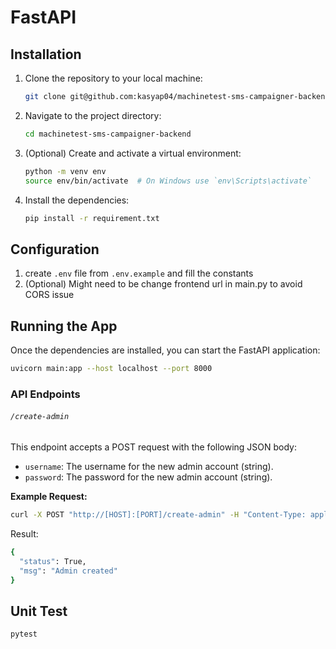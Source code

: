 # FastAPI




## Installation

1. Clone the repository to your local machine:

    ```bash
    git clone git@github.com:kasyap04/machinetest-sms-campaigner-backend.git
    ```

2. Navigate to the project directory:

    ```bash
    cd machinetest-sms-campaigner-backend
    ```

3. (Optional) Create and activate a virtual environment:

    ```bash
    python -m venv env
    source env/bin/activate  # On Windows use `env\Scripts\activate`
    ```

4. Install the dependencies:

    ```bash
    pip install -r requirement.txt
    ```

## Configuration
1.  create `.env` file from `.env.example` and fill the constants
2.  (Optional) Might need to be change frontend url in main.py to avoid CORS issue

## Running the App

Once the dependencies are installed, you can start the FastAPI application:

```bash
uvicorn main:app --host localhost --port 8000
```

### API Endpoints

###### `/create-admin`

This endpoint accepts a POST request with the following JSON body:

- `username`: The username for the new admin account (string).
- `password`: The password for the new admin account (string).

**Example Request:**

```bash
curl -X POST "http://[HOST]:[PORT]/create-admin" -H "Content-Type: application/json" -d '{"username": "admin", "password": "securepassword"}'
```

Result:
```bash
{
  "status": True,
  "msg": "Admin created"
}
```


## Unit Test
```bash
pytest
```